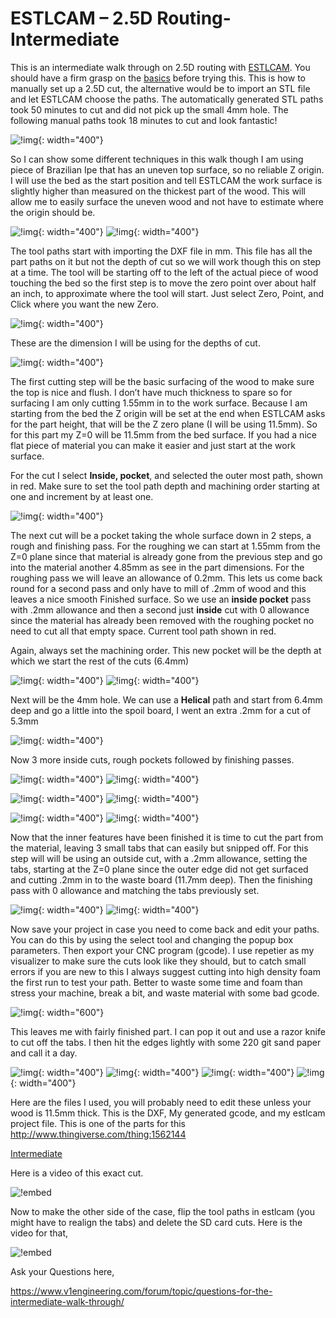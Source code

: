 # ESTLCAM – 2.5D Routing- Intermediate

This is an intermediate walk through on 2.5D routing with [ESTLCAM](http://estlcam.de/). You should
have a firm grasp on the [basics](../software/estlcam-basics.md) before trying this. This is how to
manually set up a 2.5D cut, the alternative would be to import an STL file and let ESTLCAM choose
the paths. The automatically generated STL paths took 50 minutes to cut and did not pick up the
small 4mm hole. The following manual paths took 18 minutes to cut and look fantastic!

![!img](https://www.v1engineering.com/wp-content/uploads/2016/07/IMG_20160719_190511.jpg){: width="400"}

So I can show some different techniques in this walk though I am using piece of Brazilian Ipe that
has an uneven top surface, so no reliable Z origin. I will use the bed as the start position and
tell ESTLCAM the work surface is slightly higher than measured on the thickest part of the wood.
This will allow me to easily surface the uneven wood and not have to estimate where the origin
should be.

![!img](https://www.v1engineering.com/wp-content/uploads/2016/07/IMG_20160715_142616.jpg){: width="400"}
![!img](https://www.v1engineering.com/wp-content/uploads/2016/07/inter.jpg){: width="400"}

The tool paths start with importing the DXF file in mm. This file has all the part paths on it but
not the depth of cut so we will work though this on step at a time. The tool will be starting off to
the left of the actual piece of wood touching the bed so the first step is to move the zero point
over about half an inch, to approximate where the tool will start. Just select Zero, Point, and
Click where you want the new Zero.

![!img](https://www.v1engineering.com/wp-content/uploads/2016/07/NewZero.jpg){: width="400"}

These are the dimension I will be using for the depths of cut.

![!img](https://www.v1engineering.com/wp-content/uploads/2016/07/dimiso.jpg){: width="400"}

The first cutting step will be the basic surfacing of the wood to make sure the top is nice and
flush. I don’t have much thickness to spare so for surfacing I am only cutting 1.55mm in to the
work surface. Because I am starting from the bed the Z origin will be set at the end when ESTLCAM
asks for the part height, that will be the Z zero plane (I will be using 11.5mm). So for this part
my Z=0 will be 11.5mm from the bed surface. If you had a nice flat piece of material you can make
it easier and just start at the work surface.

For the cut I select **Inside, pocket**, and selected the outer most path, shown in red. Make sure
to set the tool path depth and machining order starting at one and increment by at least one.

![!img](https://www.v1engineering.com/wp-content/uploads/2016/07/I1.jpg){: width="400"}

The next cut will be a pocket taking the whole surface down in 2 steps, a rough and finishing pass.
For the roughing we can start at 1.55mm from the Z=0 plane since that material is already gone from
the previous step and go into the material another 4.85mm as see in the part dimensions. For the
roughing pass we will leave an allowance of 0.2mm. This lets us come back round for a second pass
and only have to mill of .2mm of wood and this leaves a nice smooth Finished surface. So we use an
**inside pocket** pass with .2mm allowance and then a second just **inside** cut with 0 allowance
since the material has already been removed with the roughing pocket no need to cut all that empty
space. Current tool path shown in red.

Again, always set the machining order. This new pocket will be the depth at which we start the
rest of the cuts (6.4mm)

![!img](https://www.v1engineering.com/wp-content/uploads/2016/07/I2.jpg){: width="400"}
![!img](https://www.v1engineering.com/wp-content/uploads/2016/07/I3.jpg){: width="400"}

Next will be the 4mm hole. We can use a **Helical** path and start from 6.4mm deep and go a little
into the spoil board, I went an extra .2mm for a cut of 5.3mm

![!img](https://www.v1engineering.com/wp-content/uploads/2016/07/I4.jpg){: width="400"}

Now 3 more inside cuts,  rough pockets followed by finishing passes.

![!img](https://www.v1engineering.com/wp-content/uploads/2016/07/I5.jpg){: width="400"}
![!img](https://www.v1engineering.com/wp-content/uploads/2016/07/I6.jpg){: width="400"}

![!img](https://www.v1engineering.com/wp-content/uploads/2016/07/I7.jpg){: width="400"}
![!img](https://www.v1engineering.com/wp-content/uploads/2016/07/I8.jpg){: width="400"}

![!img](https://www.v1engineering.com/wp-content/uploads/2016/07/I9.jpg){: width="400"}
![!img](https://www.v1engineering.com/wp-content/uploads/2016/07/I10.jpg){: width="400"}

Now that the inner features have been finished it is time to cut the part from the material,
leaving 3 small tabs that can easily but snipped off. For this step will will be using an
outside cut, with a .2mm allowance, setting the tabs, starting at the Z=0 plane since the outer
edge did not get surfaced and cutting .2mm in to the waste board (11.7mm deep). Then the
finishing pass with 0 allowance and matching the tabs previously set.

![!img](https://www.v1engineering.com/wp-content/uploads/2016/07/I11.jpg){: width="400"}
![!img](https://www.v1engineering.com/wp-content/uploads/2016/07/I12.jpg){: width="400"}

Now save your project in case you need to come back and edit your paths. You can do this by
using the select tool and changing the popup box parameters. Then export your CNC program
(gcode). I use repetier as my visualizer to make sure the cuts look like they should, but to
catch small errors if you are new to this I always suggest cutting into high density foam the
first run to test your path. Better to waste some time and foam than stress your machine, break
a bit, and waste material with some bad gcode.

![!img](https://www.v1engineering.com/wp-content/uploads/2016/07/I13.jpg){: width="600"}

This leaves me with fairly finished part. I can pop it out and use a razor knife to cut off
the tabs. I then hit the edges lightly with some 220 git sand paper and call it a day.

![!img](https://www.v1engineering.com/wp-content/uploads/2016/07/IMG_20160715_144938.jpg){: width="400"}
![!img](https://www.v1engineering.com/wp-content/uploads/2016/07/IMG_20160715_145020.jpg){: width="400"}
![!img](https://www.v1engineering.com/wp-content/uploads/2016/07/IMG_20160711_202100.jpg){: width="400"}
![!img](https://www.v1engineering.com/wp-content/uploads/2016/07/IMG_20160715_145757.jpg){: width="400"}

Here are the files I used, you will probably need to edit these unless your wood is 11.5mm
thick. This is the DXF, My generated gcode, and my estlcam project file. This is one of the
parts for this http://www.thingiverse.com/thing:1562144

[Intermediate](https://www.v1engineering.com/wp-content/uploads/2016/07/Intermediate.zip)

Here is a video of this exact cut.

![!embed](http://www.youtube.com/watch?v=iHAhtaadcCg)

Now to make the other side of the case, flip the tool paths in estlcam (you might have to
realign the tabs) and delete the SD card cuts. Here is the video for that,

![!embed](http://www.youtube.com/watch?v=P3_HOwyE9BY)

Ask your Questions here,

https://www.v1engineering.com/forum/topic/questions-for-the-intermediate-walk-through/
